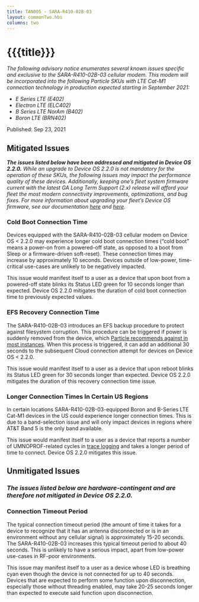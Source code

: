 ```yaml
---
title: TAN005 - SARA-R410-02B-03
layout: commonTwo.hbs
columns: two
---
```


# {{{title}}}

_The following advisory notice enumerates several known issues specific and exclusive to the SARA-R410-02B-03 cellular modem. This modem will be incorporated into the following Particle SKUs with LTE Cat-M1 connection technology in production expected starting in September 2021:_

* _E Series LTE (E402)_
* _Electron LTE (ELC402)_
* _B Series LTE NorAm (B402)_
* _Boron LTE (BRN402)_

Published: Sep 23, 2021

## Mitigated Issues

**_The issues listed below have been addressed and mitigated in Device OS 2.2.0\._** _While an upgrade to Device OS 2.2.0 is not mandatory for the operation of these SKUs, the following issues may impact the performance quality of these devices. Additionally, keeping one’s fleet system firmware current with the latest GA Long Term Support (2.x) release will afford your fleet the most modern connectivity improvements, optimizations, and bug fixes. For more information about upgrading your fleet’s Device OS firmware, see our documentation_ [_here_](/getting-started/device-os/introduction-to-device-os) _and_ [_here_](/scaling/best-practices/what-are-particles-best-practices-with-respect-to-device-os-version-management/-What-are-Particle-s-Best-Practices-with-respect-to-Device-OS-Version-Management-)_._

### Cold Boot Connection Time

Devices equipped with the SARA-R410-02B-03 cellular modem on Device OS < 2.2.0 may experience longer cold boot connection times (“cold boot” means a power-on from a powered-off state, as opposed to a boot from Sleep or a firmware-driven soft-reset). These connection times may increase by approximately 10 seconds. Devices outside of low-power, time-critical use-cases are unlikely to be negatively impacted.

This issue would manifest itself to a user as a device that upon boot from a powered-off state blinks its Status LED green for 10 seconds longer than expected. Device OS 2.2.0 mitigates the duration of cold boot connection time to previously expected values.

### EFS Recovery Connection Time

The SARA-R410-02B-03 introduces an EFS backup procedure to protect against filesystem corruption. This procedure can be triggered if power is suddenly removed from the device, which [Particle recommends against in most instances](/reference/technical-advisory-notices/tan004-power-off-recommendations-for-sara-r410m-equipped-devices/). When this process is triggered, it can add an additional 30 seconds to the subsequent Cloud connection attempt for devices on Device OS < 2.2.0.

This issue would manifest itself to a user as a device that upon reboot blinks its Status LED green for 30 seconds longer than expected. Device OS 2.2.0 mitigates the duration of this recovery connection time issue.

### Longer Connection Times In Certain US Regions

In certain locations SARA-R410-02B-03-equipped Boron and B-Series LTE Cat-M1 devices in the US could experience longer connection times. This is due to a band-selection issue and will only impact devices in regions where AT&T Band 5 is the only band available. 

This issue would manifest itself to a user as a device that reports a number of UMNOPROF-related cycles in [trace logging](/troubleshooting/guides/device-troubleshooting/how-do-i-collect-trace-logs-from-my-device/-How-Do-I-Collect-Trace-Logs-From-My-Device-) and takes a longer period of time to connect. Device OS 2.2.0 mitigates this issue.

## Unmitigated Issues

### _The issues listed below are hardware-contingent and are therefore not mitigated in Device OS 2.2.0._

### Connection Timeout Period

The typical connection timeout period (the amount of time it takes for a device to recognize that it has an antenna disconnected or is in an environment without any cellular signal) is approximately 15-20 seconds. The SARA-R410-02B-03 increases this typical timeout period to about 40 seconds. This is unlikely to have a serious impact, apart from low-power use-cases in RF-poor environments. 

This issue may manifest itself to a user as a device whose LED is breathing cyan even though the device is not connected for up to 40 seconds. Devices that are expected to perform some function upon disconnection, especially those without threading enabled, may take 20-25 seconds longer than expected to execute said function upon disconnection.
  
  

